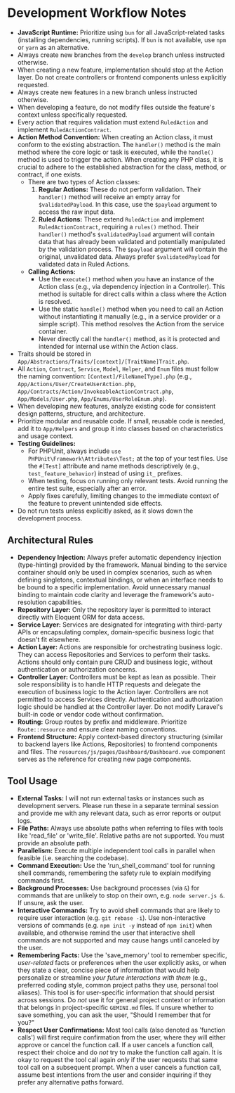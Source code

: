 # Development Workflow Notes

- **JavaScript Runtime:** Prioritize using `bun` for all JavaScript-related tasks (installing dependencies, running scripts). If `bun` is not available, use `npm` or `yarn` as an alternative.
- Always create new branches from the `develop` branch unless instructed otherwise.
- When creating a new feature, implementation should stop at the Action layer. Do not create controllers or frontend components unless explicitly requested.
- Always create new features in a new branch unless instructed otherwise.
- When developing a feature, do not modify files outside the feature's context unless specifically requested.
- Every action that requires validation must extend `RuledAction` and implement `RuledActionContract`.
- **Action Method Convention:** When creating an Action class, it must conform to the existing abstraction. The `handler()` method is the main method where the core logic or task is executed, while the `handle()` method is used to trigger the action. When creating any PHP class, it is crucial to adhere to the established abstraction for the class, method, or contract, if one exists.
    - There are two types of Action classes:
        1.  **Regular Actions:** These do not perform validation. Their `handler()` method will receive an empty array for `$validatedPayload`. In this case, use the `$payload` argument to access the raw input data.
        2.  **Ruled Actions:** These extend `RuledAction` and implement `RuledActionContract`, requiring a `rules()` method. Their `handler()` method's `$validatedPayload` argument will contain data that has already been validated and potentially manipulated by the validation process. The `$payload` argument will contain the original, unvalidated data. Always prefer `$validatedPayload` for validated data in Ruled Actions.
    - **Calling Actions:**
        - Use the `execute()` method when you have an instance of the Action class (e.g., via dependency injection in a Controller). This method is suitable for direct calls within a class where the Action is resolved.
        - Use the static `handle()` method when you need to call an Action without instantiating it manually (e.g., in a service provider or a simple script). This method resolves the Action from the service container.
        - Never directly call the `handler()` method, as it is protected and intended for internal use within the Action class.
- Traits should be stored in `App/Abstractions/Traits/[context]/[TraitName]Trait.php`.
- All `Action`, `Contract`, `Service`, `Model`, `Helper`, and `Enum` files must follow the naming convention: `[Context]/FileName[Type].php` (e.g., `App/Actions/User/CreateUserAction.php`, `App/Contracts/Action/InvokeableActionContract.php`, `App/Models/User.php`, `App/Enums/UserRoleEnum.php`).
- When developing new features, analyze existing code for consistent design patterns, structure, and architecture.
- Prioritize modular and reusable code. If small, reusable code is needed, add it to `App/Helpers` and group it into classes based on characteristics and usage context.
- **Testing Guidelines:**
    - For PHPUnit, always include `use PHPUnit\Framework\Attributes\Test;` at the top of your test files. Use the `#[Test]` attribute and name methods descriptively (e.g., `test_feature_behavior`) instead of using `it_` prefixes.
    - When testing, focus on running only relevant tests. Avoid running the entire test suite, especially after an error.
    - Apply fixes carefully, limiting changes to the immediate context of the feature to prevent unintended side effects.
- Do not run tests unless explicitly asked, as it slows down the development process.

## Architectural Rules

- **Dependency Injection:** Always prefer automatic dependency injection (type-hinting) provided by the framework. Manual binding to the service container should only be used in complex scenarios, such as when defining singletons, contextual bindings, or when an interface needs to be bound to a specific implementation. Avoid unnecessary manual binding to maintain code clarity and leverage the framework's auto-resolution capabilities.
- **Repository Layer:** Only the repository layer is permitted to interact directly with Eloquent ORM for data access.
- **Service Layer:** Services are designated for integrating with third-party APIs or encapsulating complex, domain-specific business logic that doesn't fit elsewhere.
- **Action Layer:** Actions are responsible for orchestrating business logic. They can access Repositories and Services to perform their tasks. Actions should only contain pure CRUD and business logic, without authentication or authorization concerns.
- **Controller Layer:** Controllers must be kept as lean as possible. Their sole responsibility is to handle HTTP requests and delegate the execution of business logic to the Action layer. Controllers are not permitted to access Services directly. Authentication and authorization logic should be handled at the Controller layer.
  Do not modify Laravel's built-in code or vendor code without confirmation.
- **Routing:** Group routes by prefix and middleware. Prioritize `Route::resource` and ensure clear naming conventions.
- **Frontend Structure:** Apply context-based directory structuring (similar to backend layers like Actions, Repositories) to frontend components and files. The `resources/js/pages/Dashboard/Dashboard.vue` component serves as the reference for creating new page components.

## Tool Usage
- **External Tasks:** I will not run external tasks or instances such as development servers. Please run these in a separate terminal session and provide me with any relevant data, such as error reports or output logs.
- **File Paths:** Always use absolute paths when referring to files with tools like 'read_file' or 'write_file'. Relative paths are not supported. You must provide an absolute path.
- **Parallelism:** Execute multiple independent tool calls in parallel when feasible (i.e. searching the codebase).
- **Command Execution:** Use the 'run_shell_command' tool for running shell commands, remembering the safety rule to explain modifying commands first.
- **Background Processes:** Use background processes (via `&`) for commands that are unlikely to stop on their own, e.g. `node server.js &`. If unsure, ask the user.
- **Interactive Commands:** Try to avoid shell commands that are likely to require user interaction (e.g. `git rebase -i`). Use non-interactive versions of commands (e.g. `npm init -y` instead of `npm init`) when available, and otherwise remind the user that interactive shell commands are not supported and may cause hangs until canceled by the user.
- **Remembering Facts:** Use the 'save_memory' tool to remember specific, *user-related* facts or preferences when the user explicitly asks, or when they state a clear, concise piece of information that would help personalize or streamline *your future interactions with them* (e.g., preferred coding style, common project paths they use, personal tool aliases). This tool is for user-specific information that should persist across sessions. Do *not* use it for general project context or information that belongs in project-specific `GEMINI.md` files. If unsure whether to save something, you can ask the user, "Should I remember that for you?"
- **Respect User Confirmations:** Most tool calls (also denoted as 'function calls') will first require confirmation from the user, where they will either approve or cancel the function call. If a user cancels a function call, respect their choice and do _not_ try to make the function call again. It is okay to request the tool call again _only_ if the user requests that same tool call on a subsequent prompt. When a user cancels a function call, assume best intentions from the user and consider inquiring if they prefer any alternative paths forward.